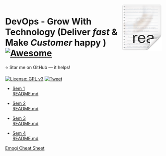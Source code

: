 <img src="icon.png" align="right" />

# DevOps - Grow With Technology (Deliver ***fast*** & Make ***Customer*** happy ) [![Awesome](https://cdn.rawgit.com/sindresorhus/awesome/d7305f38d29fed78fa85652e3a63e154dd8e8829/media/badge.svg)](https://github.com/Nehasingh1300/DevOps/tree/master/sem1)
:star: Star me on GitHub — it helps!

[![License: GPL v3](https://img.shields.io/badge/License-GPLv3-blue.svg)](https://github.com/Nehasingh1300/DevOps/blob/master/LICENSE)
[![Tweet](https://img.shields.io/twitter/url/http/shields.io.svg?style=social)](https://twitter.com/intent/tweet?text=DevOps%20:%20All%20you%20need%20to%20know%204&url=https://github.com/Nehasingh1300/DevOps&hashtags=DevOpsAtUPES,DevOps,LearnTogether,girlswhocode,girlintech,girlinstem)

- [Sem 1 ](https://github.com/Nehasingh1300/DevOps/tree/master/sem1)
<br>[README.md](https://github.com/Nehasingh1300/DevOps/blob/master/sem1/README.md)
        
- [Sem 2](https://github.com/Nehasingh1300/DevOps/tree/master/sem%202)
<br>[README.md](https://github.com/Nehasingh1300/DevOps/blob/master/sem%202/README.md)
    
- [Sem 3](https://github.com/Nehasingh1300/DevOps/tree/master/sem%203)
 <br>[README.md](https://github.com/Nehasingh1300/DevOps/blob/master/sem%203/README.md)

- [Sem 4](https://github.com/Nehasingh1300/DevOps/tree/master/sem%204)
 <br>[README.md](https://github.com/Nehasingh1300/DevOps/blob/master/sem%204/README.md)
    
    
    
    
[Emogi Cheat Sheet](https://www.webfx.com/tools/emoji-cheat-sheet/)
